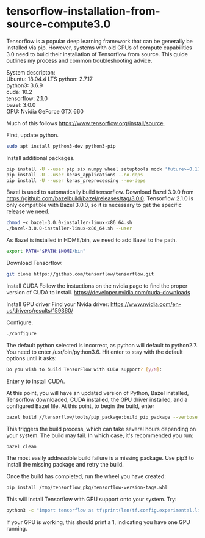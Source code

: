 # tensorflow-installation-from-source-compute3.0

Tensorflow is a popular deep learning framework that can be generally be installed via pip. However, systems with old GPUs of compute capabilities 3.0 need to build their installation of Tensorflow from source. This guide outlines my process and common troubleshooting advice.

System descripton:  
Ubuntu: 18.04.4 LTS
python: 2.7.17  
python3: 3.6.9  
cuda: 10.2  
tensorflow: 2.1.0  
bazel: 3.0.0  
GPU: Nvidia GeForce GTX 660

Much of this follows https://www.tensorflow.org/install/source, 

First, update python.
```sh
sudo apt install python3-dev python3-pip
```

Install additional packages.
```sh
pip install -U --user pip six numpy wheel setuptools mock 'future>=0.17.1'
pip install -U --user keras_applications --no-deps
pip install -U --user keras_preprocessing --no-deps
```

Bazel is used to automatically build tensorflow. Download Bazel 3.0.0 from https://github.com/bazelbuild/bazel/releases/tag/3.0.0. Tensorflow 2.1.0 is only compatible with Bazel 3.0.0, so it is necessary to get the specific release we need. 
```sh
chmod +x bazel-3.0.0-installer-linux-x86_64.sh
./bazel-3.0.0-installer-linux-x86_64.sh --user
```
As Bazel is installed in HOME/bin, we need to add Bazel to the path.
```sh
export PATH="$PATH:$HOME/bin"
```

Download Tensorflow.
```sh
git clone https://github.com/tensorflow/tensorflow.git
```
Install CUDA
Follow the instuctions on the nvidia page to find the proper version of CUDA to install.
https://developer.nvidia.com/cuda-downloads

Install GPU driver
Find your Nvida driver:
https://www.nvidia.com/en-us/drivers/results/159360/

Configure.
```sh
./configure
```
The default python selected is incorrect, as python will default to python2.7. You need to enter /usr/bin/python3.6. Hit enter to stay with the default options until it asks:
```sh
Do you wish to build TensorFlow with CUDA support? [y/N]:
```
Enter y to install CUDA.

At this point, you will have an updated version of Python, Bazel installed, Tensorflow downloaded, CUDA installed, the GPU driver installed, and a configured Bazel file. At this point, to begin the build, enter

```sh
bazel build //tensorflow/tools/pip_package:build_pip_package --verbose_failures --config=opt
```
This triggers the build process, which can take several hours depending on your system. The build may fail. In which case, it's recommended you run:
```sh
bazel clean
```
The most easily addressible build failure is a missing package. Use pip3 to install the missing package and retry the build. 

Once the build has completed, run the wheel you have created:
```sh
pip install /tmp/tensorflow_pkg/tensorflow-version-tags.whl
```
This will install Tensorflow with GPU support onto your system. Try:
```sh
python3 -c "import tensorflow as tf;print(len(tf.config.experimental.list_physical_devices('GPU')))"
```
If your GPU is working, this should print a 1, indicating you have one GPU running.
